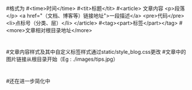 #
#格式为
#\<time\>时间\</time\>
#\<tit\>标题\</tit\>
#\<article\>
	文章内容
	\<p\>段落\</p\>
	\<a href="（文档、博客等）链接地址"\>一段描述\</a\>
	\<pre\>代码\</pre\>
	\<li\>点标号（分类、层）\</li\>
 \</article\>
#\<tag\>\<part\>标签\</part\>\</tag\>
#\<more\>文章相对根目录地址\</more\>
#
#文章内容样式及其中自定义标签样式通过static/style_blog.css更改
#文章中的图片链接从根目录开始（Eg : ./images/tips.jpg）
#
#还在进一步简化中